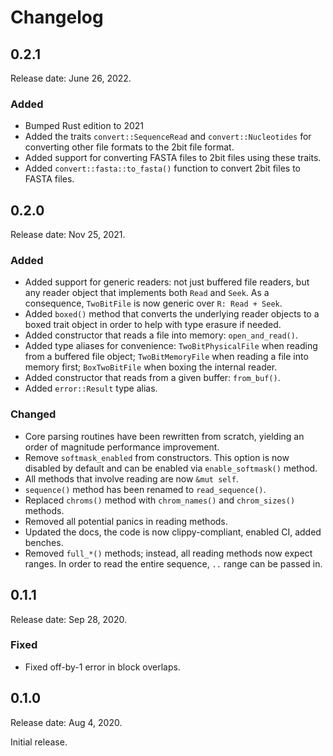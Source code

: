 # Changelog

## 0.2.1

Release date: June 26, 2022.

### Added

- Bumped Rust edition to 2021
- Added the traits `convert::SequenceRead` and `convert::Nucleotides` for
  converting other file formats to the 2bit file format.
- Added support for converting FASTA files to 2bit files using these traits.
- Added `convert::fasta::to_fasta()` function to convert 2bit files to FASTA
  files.

## 0.2.0

Release date: Nov 25, 2021.

### Added

- Added support for generic readers: not just buffered file readers, but
  any reader object that implements both `Read` and `Seek`. As a consequence,
  `TwoBitFile` is now generic over `R: Read + Seek`.
- Added `boxed()` method that converts the underlying reader objects to a boxed
  trait object in order to help with type erasure if needed.
- Added constructor that reads a file into memory: `open_and_read()`.
- Added type aliases for convenience: `TwoBitPhysicalFile` when reading from a
  buffered file object; `TwoBitMemoryFile` when reading a file into memory first;
  `BoxTwoBitFile` when boxing the internal reader.
- Added constructor that reads from a given buffer: `from_buf()`.
- Added `error::Result` type alias.

### Changed

- Core parsing routines have been rewritten from scratch, yielding an order
  of magnitude performance improvement.
- Remove `softmask_enabled` from constructors. This option is now disabled by
  default and can be enabled via `enable_softmask()` method.
- All methods that involve reading are now `&mut self`.
- `sequence()` method has been renamed to `read_sequence()`.
- Replaced `chroms()` method with `chrom_names()` and `chrom_sizes()` methods.
- Removed all potential panics in reading methods.
- Updated the docs, the code is now clippy-compliant, enabled CI, added benches.
- Removed `full_*()` methods; instead, all reading methods now expect ranges.
  In order to read the entire sequence, `..` range can be passed in.

## 0.1.1

Release date: Sep 28, 2020.

### Fixed

- Fixed off-by-1 error in block overlaps.

## 0.1.0

Release date: Aug 4, 2020.

Initial release.
